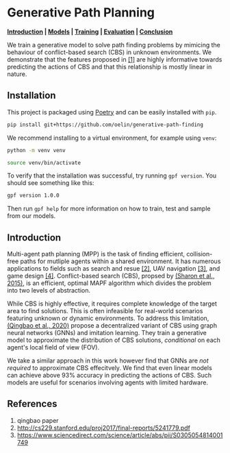 # Generative Path Planning

**[Introduction](#introduction) | [Models](#models) | [Training](#training) | [Evaluation](#evaluation) | [Conclusion](#conclusion)**

We train a generative model to solve path finding problems by mimicing the behaviour of conflict-based search (CBS) in unknown environments. We demonstrate that the features proposed in [[1]](#) are highly informative towards predicting the actions of CBS and that this relationship is mostly linear in nature.


## Installation

This project is packaged using [Poetry](https://python-poetry.org/) and can be easily installed with `pip`.

```sh
pip install git+https://github.com/oelin/generative-path-finding
```

We recommend installing to a virtual environment, for example using `venv`:

```sh
python -m venv venv

source venv/bin/activate
```

To verify that the installation was successful, try running `gpf version`. You should see something like this:

```sh
gpf version 1.0.0
```

Then run `gpf help` for more information on how to train, test and sample from our models.


## Introduction

Multi-agent path planning (MPP) is the task of finding efficient, collision-free paths for mutliple agents within a shared environment. It has numerous applications to fields such as search and resue [[2]](#), UAV navigation [[3]](#), and game design [[4]](#). Conflict-based search (CBS), propsed by [(Sharon et al., 2015)](#), is an efficient, optimal MAPF algorithm which divides the problem into two levels of abstraction.

While CBS is highly effective, it requires complete knowledge of the target area to find solutions. This is often infeasible for real-world scenarios featuring unknown or dynamic environments. To address this limitation, [(Qingbao et al., 2020)](#) propose a decentralized variant of CBS using graph neural networks (GNNs) and imitation learning. They train a generative model to approximate the distribution of CBS solutions, *conditional* on each agent's local field of view (FOV).

We take a similar approach in this work however find that GNNs are *not required* to approximate CBS effecitvely. We find that even linear models can achieve above 93% accuracy in predicting the actions of CBS. Such models are useful for scenarios involving agents with limited hardware.



## References
1. qingbao paper
2. http://cs229.stanford.edu/proj2017/final-reports/5241779.pdf
3. https://www.sciencedirect.com/science/article/abs/pii/S0305054814001749

